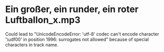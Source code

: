 
# Ein großer, ein runder, ein roter Luftballon_x.mp3

Could lead to "UnicodeEncodeError: 'utf-8' codec can't encode character '\udf00' in position 1996: surrogates not allowed" because of special characters in track name.

